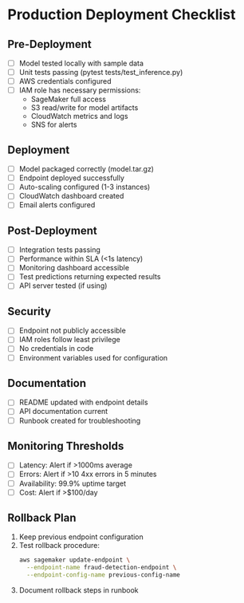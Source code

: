 # Production Deployment Checklist

## Pre-Deployment
- [ ] Model tested locally with sample data
- [ ] Unit tests passing (pytest tests/test_inference.py)
- [ ] AWS credentials configured
- [ ] IAM role has necessary permissions:
  - SageMaker full access
  - S3 read/write for model artifacts
  - CloudWatch metrics and logs
  - SNS for alerts

## Deployment
- [ ] Model packaged correctly (model.tar.gz)
- [ ] Endpoint deployed successfully
- [ ] Auto-scaling configured (1-3 instances)
- [ ] CloudWatch dashboard created
- [ ] Email alerts configured

## Post-Deployment
- [ ] Integration tests passing
- [ ] Performance within SLA (<1s latency)
- [ ] Monitoring dashboard accessible
- [ ] Test predictions returning expected results
- [ ] API server tested (if using)

## Security
- [ ] Endpoint not publicly accessible
- [ ] IAM roles follow least privilege
- [ ] No credentials in code
- [ ] Environment variables used for configuration

## Documentation
- [ ] README updated with endpoint details
- [ ] API documentation current
- [ ] Runbook created for troubleshooting

## Monitoring Thresholds
- [ ] Latency: Alert if >1000ms average
- [ ] Errors: Alert if >10 4xx errors in 5 minutes
- [ ] Availability: 99.9% uptime target
- [ ] Cost: Alert if >$100/day

## Rollback Plan
1. Keep previous endpoint configuration
2. Test rollback procedure:
   ```bash
   aws sagemaker update-endpoint \
     --endpoint-name fraud-detection-endpoint \
     --endpoint-config-name previous-config-name
   ```
3. Document rollback steps in runbook